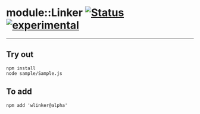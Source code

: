 
# module::Linker  [![Status](https://github.com/Wandalen/wLinker/workflows/Test/badge.svg)](https://github.com/Wandalen/wLinker/actions?query=workflow%3ATest) [![experimental](https://img.shields.io/badge/stability-experimental-orange.svg)](https://github.com/emersion/stability-badges#experimental)

___

## Try out
```
npm install
node sample/Sample.js
```

## To add
```
npm add 'wlinker@alpha'
```

